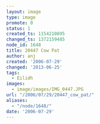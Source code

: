 ```yaml
---
layout: image
type: image
promote: 0
status: 1
created_ts: 1154210895
changed_ts: 1372159485
node_id: 1648
title: 20447 Cow Pat
author: anj
created: '2006-07-29'
changed: '2013-06-25'
tags:
  - Eilidh
images:
  - image/images/IMG_0447.JPG
url: "/2006/07/29/20447_cow_pat/"
aliases:
  - "/node/1648/"
date: '2006-07-29'
---
```


